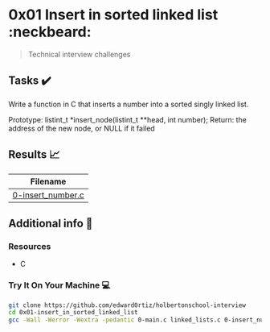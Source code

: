 # 0x01 Insert in sorted linked list :neckbeard:

> Technical interview challenges

## Tasks :heavy_check_mark:

Write a function in C that inserts a number into a sorted singly linked list.

Prototype: listint_t *insert_node(listint_t **head, int number);
Return: the address of the new node, or NULL if it failed

## Results :chart_with_upwards_trend:

| Filename |
| ------ |
| [0-insert_number.c](https://github.com/edward0rtiz/holbertonschool-interview/blob/master/0x01-insert_in_sorted_linked_list/0-insert_number.c)|


## Additional info :construction:
### Resources

- C


### Try It On Your Machine :computer:
```bash
git clone https://github.com/edward0rtiz/holbertonschool-interview
cd 0x01-insert_in_sorted_linked_list
gcc -Wall -Werror -Wextra -pedantic 0-main.c linked_lists.c 0-insert_number.c -o insert
```
